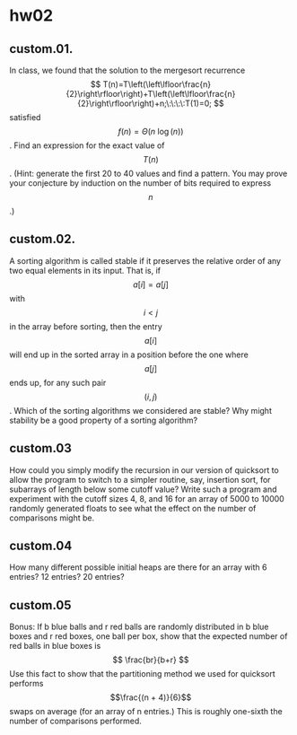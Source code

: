 # hw02

## custom.01. 
In class, we found that the solution to the mergesort recurrence
$$
T(n)=T\left(\left\lfloor\frac{n}{2}\right\rfloor\right)+T\left(\left\lfloor\frac{n}{2}\right\rfloor\right)+n;\:\:\:\:T(1)=0;
$$
satisfied $$f(n)=\Theta{(n\:\log{(n)})}$$. Find an expression for the exact value of $$T(n)$$. (Hint: generate the first 20 to 40 values and find a pattern.  You may prove your conjecture by induction on the number of bits required to express $$n$$.)

## custom.02. 
A sorting algorithm is called stable if it preserves the relative order of any two equal elements in its input.  That is, if $$a[i]=a[j]$$ with $$i<j$$ in the array before sorting, then the entry $$a[i]$$ will end up in the sorted array in a position before the one where $$a[j]$$ ends up, for any such pair $$(i,j)$$. Which of the sorting algorithms we considered are stable?  Why might stability be a good property of a sorting algorithm?

## custom.03
How could you simply modify the recursion in our version of quicksort to allow the program to switch to a simpler routine, say, insertion sort, for subarrays of length below some cutoff value? Write such a program and experiment with the cutoff sizes 4, 8, and 16 for an array of 5000 to 10000 randomly generated floats to see what the effect on the number of comparisons might be.
 

## custom.04    
How many different possible initial heaps are there for an array with 6 entries? 12 entries? 20 entries?

##  custom.05    
Bonus: If b blue balls and r red balls are randomly distributed in b blue boxes and r red boxes, one ball per box, show that the expected number of red balls in blue boxes is
$$
\frac{br}{b+r}
$$
Use this fact to show that the partitioning method we used for quicksort performs $$\frac{(n + 4)}{6}$$ swaps on average (for an array of n entries.) This is roughly one-sixth the number of comparisons performed.

